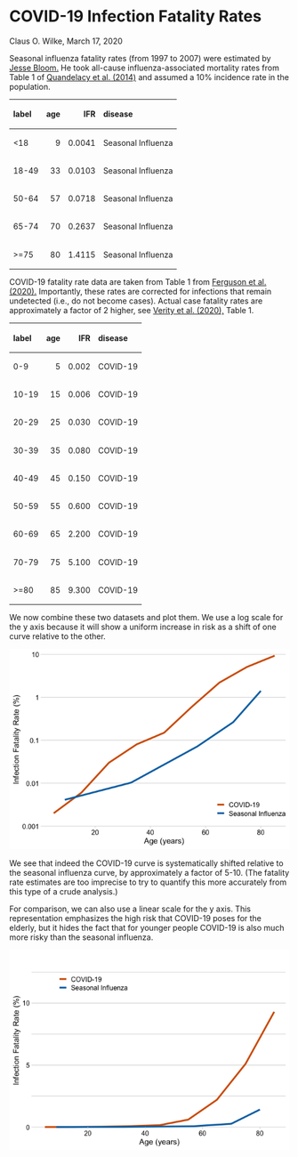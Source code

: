 
<!-- README.md is generated from README.Rmd. Please edit that file -->

# COVID-19 Infection Fatality Rates

Claus O. Wilke, March 17, 2020

Seasonal influenza fatality rates (from 1997 to 2007) were estimated by
[Jesse
Bloom.](https://github.com/jbloom/CoV_vs_flu_CFR/blob/master/cfr_stats.ipynb)
He took all-cause influenza-associated mortality rates from Table 1 of
[Quandelacy et al.
(2014)](https://www.ncbi.nlm.nih.gov/pmc/articles/PMC3873104/) and
assumed a 10% incidence rate in the
population.

<table class="table table-striped table-hover" style="margin-left: auto; margin-right: auto;">

<thead>

<tr>

<th style="text-align:left;">

label

</th>

<th style="text-align:right;">

age

</th>

<th style="text-align:right;">

IFR

</th>

<th style="text-align:left;">

disease

</th>

</tr>

</thead>

<tbody>

<tr>

<td style="text-align:left;">

\<18

</td>

<td style="text-align:right;">

9

</td>

<td style="text-align:right;">

0.0041

</td>

<td style="text-align:left;">

Seasonal Influenza

</td>

</tr>

<tr>

<td style="text-align:left;">

18-49

</td>

<td style="text-align:right;">

33

</td>

<td style="text-align:right;">

0.0103

</td>

<td style="text-align:left;">

Seasonal Influenza

</td>

</tr>

<tr>

<td style="text-align:left;">

50-64

</td>

<td style="text-align:right;">

57

</td>

<td style="text-align:right;">

0.0718

</td>

<td style="text-align:left;">

Seasonal Influenza

</td>

</tr>

<tr>

<td style="text-align:left;">

65-74

</td>

<td style="text-align:right;">

70

</td>

<td style="text-align:right;">

0.2637

</td>

<td style="text-align:left;">

Seasonal Influenza

</td>

</tr>

<tr>

<td style="text-align:left;">

\>=75

</td>

<td style="text-align:right;">

80

</td>

<td style="text-align:right;">

1.4115

</td>

<td style="text-align:left;">

Seasonal Influenza

</td>

</tr>

</tbody>

</table>

COVID-19 fatality rate data are taken from Table 1 from [Ferguson et al.
(2020).](https://www.imperial.ac.uk/media/imperial-college/medicine/sph/ide/gida-fellowships/Imperial-College-COVID19-NPI-modelling-16-03-2020.pdf)
Importantly, these rates are corrected for infections that remain
undetected (i.e., do not become cases). Actual case fatality rates are
approximately a factor of 2 higher, see [Verity et al.
(2020),](https://www.medrxiv.org/content/10.1101/2020.03.09.20033357v1)
Table
1.

<table class="table table-striped table-hover" style="margin-left: auto; margin-right: auto;">

<thead>

<tr>

<th style="text-align:left;">

label

</th>

<th style="text-align:right;">

age

</th>

<th style="text-align:right;">

IFR

</th>

<th style="text-align:left;">

disease

</th>

</tr>

</thead>

<tbody>

<tr>

<td style="text-align:left;">

0-9

</td>

<td style="text-align:right;">

5

</td>

<td style="text-align:right;">

0.002

</td>

<td style="text-align:left;">

COVID-19

</td>

</tr>

<tr>

<td style="text-align:left;">

10-19

</td>

<td style="text-align:right;">

15

</td>

<td style="text-align:right;">

0.006

</td>

<td style="text-align:left;">

COVID-19

</td>

</tr>

<tr>

<td style="text-align:left;">

20-29

</td>

<td style="text-align:right;">

25

</td>

<td style="text-align:right;">

0.030

</td>

<td style="text-align:left;">

COVID-19

</td>

</tr>

<tr>

<td style="text-align:left;">

30-39

</td>

<td style="text-align:right;">

35

</td>

<td style="text-align:right;">

0.080

</td>

<td style="text-align:left;">

COVID-19

</td>

</tr>

<tr>

<td style="text-align:left;">

40-49

</td>

<td style="text-align:right;">

45

</td>

<td style="text-align:right;">

0.150

</td>

<td style="text-align:left;">

COVID-19

</td>

</tr>

<tr>

<td style="text-align:left;">

50-59

</td>

<td style="text-align:right;">

55

</td>

<td style="text-align:right;">

0.600

</td>

<td style="text-align:left;">

COVID-19

</td>

</tr>

<tr>

<td style="text-align:left;">

60-69

</td>

<td style="text-align:right;">

65

</td>

<td style="text-align:right;">

2.200

</td>

<td style="text-align:left;">

COVID-19

</td>

</tr>

<tr>

<td style="text-align:left;">

70-79

</td>

<td style="text-align:right;">

75

</td>

<td style="text-align:right;">

5.100

</td>

<td style="text-align:left;">

COVID-19

</td>

</tr>

<tr>

<td style="text-align:left;">

\>=80

</td>

<td style="text-align:right;">

85

</td>

<td style="text-align:right;">

9.300

</td>

<td style="text-align:left;">

COVID-19

</td>

</tr>

</tbody>

</table>

We now combine these two datasets and plot them. We use a log scale for
the y axis because it will show a uniform increase in risk as a shift of
one curve relative to the other.

![](README_files/figure-gfm/unnamed-chunk-4-1.png)<!-- -->

We see that indeed the COVID-19 curve is systematically shifted relative
to the seasonal influenza curve, by approximately a factor of 5-10. (The
fatality rate estimates are too imprecise to try to quantify this more
accurately from this type of a crude analysis.)

For comparison, we can also use a linear scale for the y axis. This
representation emphasizes the high risk that COVID-19 poses for the
elderly, but it hides the fact that for younger people COVID-19 is also
much more risky than the seasonal influenza.

![](README_files/figure-gfm/unnamed-chunk-5-1.png)<!-- -->
